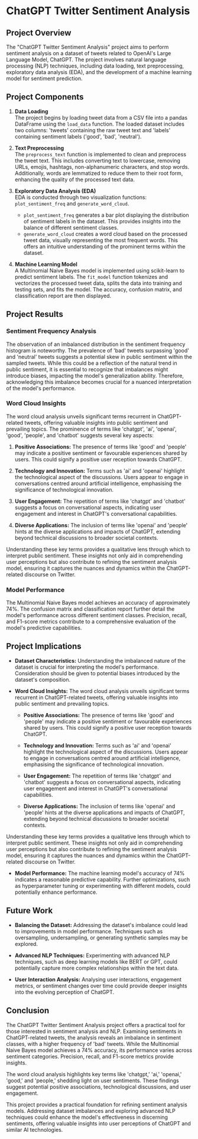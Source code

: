 # ChatGPT Twitter Sentiment Analysis

## Project Overview

The "ChatGPT Twitter Sentiment Analysis" project aims to perform sentiment analysis on a dataset of tweets related to OpenAI's Large Language Model, ChatGPT. The project involves natural language processing (NLP) techniques, including data loading, text preprocessing, exploratory data analysis (EDA), and the development of a machine learning model for sentiment prediction.

## Project Components

1. **Data Loading**  
   The project begins by loading tweet data from a CSV file into a pandas DataFrame using the `load_data` function. The loaded dataset includes two columns: 'tweets' containing the raw tweet text and 'labels' containing sentiment labels ('good', 'bad', 'neutral').

2. **Text Preprocessing**  
   The `preprocess_text` function is implemented to clean and preprocess the tweet text. This includes converting text to lowercase, removing URLs, emojis, hashtags, non-alphanumeric characters, and stop words. Additionally, words are lemmatized to reduce them to their root form, enhancing the quality of the processed text data.

3. **Exploratory Data Analysis (EDA)**  
   EDA is conducted through two visualization functions: `plot_sentiment_freq` and `generate_word_cloud`.
   - `plot_sentiment_freq` generates a bar plot displaying the distribution of sentiment labels in the dataset. This provides insights into the balance of different sentiment classes.
   - `generate_word_cloud` creates a word cloud based on the processed tweet data, visually representing the most frequent words. This offers an intuitive understanding of the prominent terms within the dataset.

4. **Machine Learning Model**  
   A Multinomial Naive Bayes model is implemented using scikit-learn to predict sentiment labels. The `fit_model` function tokenizes and vectorizes the processed tweet data, splits the data into training and testing sets, and fits the model. The accuracy, confusion matrix, and classification report are then displayed.

## Project Results

### Sentiment Frequency Analysis

The observation of an imbalanced distribution in the sentiment frequency histogram is noteworthy. The prevalence of 'bad' tweets surpassing 'good' and 'neutral' tweets suggests a potential skew in public sentiment within the sampled tweets. While this could be a reflection of the natural trend in public sentiment, it is essential to recognize that imbalances might introduce biases, impacting the model's generalization ability. Therefore, acknowledging this imbalance becomes crucial for a nuanced interpretation of the model's performance.

### Word Cloud Insights

The word cloud analysis unveils significant terms recurrent in ChatGPT-related tweets, offering valuable insights into public sentiment and prevailing topics. The prominence of terms like 'chatgpt', 'ai', 'openai', 'good', 'people', and 'chatbot' suggests several key aspects:

1. **Positive Associations:** The presence of terms like 'good' and 'people' may indicate a positive sentiment or favourable experiences shared by users. This could signify a positive user reception towards ChatGPT.

2. **Technology and Innovation:** Terms such as 'ai' and 'openai' highlight the technological aspect of the discussions. Users appear to engage in conversations centred around artificial intelligence, emphasising the significance of technological innovation.

3. **User Engagement:** The repetition of terms like 'chatgpt' and 'chatbot' suggests a focus on conversational aspects, indicating user engagement and interest in ChatGPT's conversational capabilities.

4. **Diverse Applications:** The inclusion of terms like 'openai' and 'people' hints at the diverse applications and impacts of ChatGPT, extending beyond technical discussions to broader societal contexts.

Understanding these key terms provides a qualitative lens through which to interpret public sentiment. These insights not only aid in comprehending user perceptions but also contribute to refining the sentiment analysis model, ensuring it captures the nuances and dynamics within the ChatGPT-related discourse on Twitter.

### Model Performance

The Multinomial Naive Bayes model achieves an accuracy of approximately 74%. The confusion matrix and classification report further detail the model's performance across different sentiment classes. Precision, recall, and F1-score metrics contribute to a comprehensive evaluation of the model's predictive capabilities.

## Project Implications

- **Dataset Characteristics:** Understanding the imbalanced nature of the dataset is crucial for interpreting the model's performance. Consideration should be given to potential biases introduced by the dataset's composition.

- **Word Cloud Insights:** The word cloud analysis unveils significant terms recurrent in ChatGPT-related tweets, offering valuable insights into public sentiment and prevailing topics.

  - **Positive Associations:** The presence of terms like 'good' and 'people' may indicate a positive sentiment or favourable experiences shared by users. This could signify a positive user reception towards ChatGPT.

  - **Technology and Innovation:** Terms such as 'ai' and 'openai' highlight the technological aspect of the discussions. Users appear to engage in conversations centred around artificial intelligence, emphasising the significance of technological innovation.

  - **User Engagement:** The repetition of terms like 'chatgpt' and 'chatbot' suggests a focus on conversational aspects, indicating user engagement and interest in ChatGPT's conversational capabilities.

  - **Diverse Applications:** The inclusion of terms like 'openai' and 'people' hints at the diverse applications and impacts of ChatGPT, extending beyond technical discussions to broader societal contexts.

Understanding these key terms provides a qualitative lens through which to interpret public sentiment. These insights not only aid in comprehending user perceptions but also contribute to refining the sentiment analysis model, ensuring it captures the nuances and dynamics within the ChatGPT-related discourse on Twitter.

- **Model Performance:** The machine learning model's accuracy of 74% indicates a reasonable predictive capability. Further optimizations, such as hyperparameter tuning or experimenting with different models, could potentially enhance performance.

## Future Work

- **Balancing the Dataset:** Addressing the dataset's imbalance could lead to improvements in model performance. Techniques such as oversampling, undersampling, or generating synthetic samples may be explored.

- **Advanced NLP Techniques:** Experimenting with advanced NLP techniques, such as deep learning models like BERT or GPT, could potentially capture more complex relationships within the text data.

- **User Interaction Analysis:** Analysing user interactions, engagement metrics, or sentiment changes over time could provide deeper insights into the evolving perception of ChatGPT.

## Conclusion

The ChatGPT Twitter Sentiment Analysis project offers a practical tool for those interested in sentiment analysis and NLP. Examining sentiments in ChatGPT-related tweets, the analysis reveals an imbalance in sentiment classes, with a higher frequency of 'bad' tweets. While the Multinomial Naive Bayes model achieves a 74% accuracy, its performance varies across sentiment categories. Precision, recall, and F1-score metrics provide insights.

The word cloud analysis highlights key terms like 'chatgpt,' 'ai,' 'openai,' 'good,' and 'people,' shedding light on user sentiments. These findings suggest potential positive associations, technological discussions, and user engagement.

This project provides a practical foundation for refining sentiment analysis models. Addressing dataset imbalances and exploring advanced NLP techniques could enhance the model's effectiveness in discerning sentiments, offering valuable insights into user perceptions of ChatGPT and similar AI technologies.

